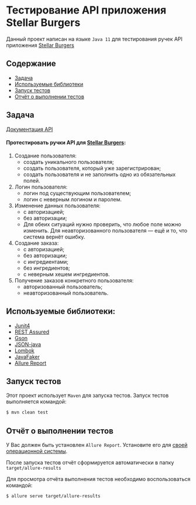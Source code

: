 # Тестирование API приложения Stellar Burgers
Данный проект написан на языке `Java 11` для тестирования ручек API приложения [Stellar Burgers](https://stellarburgers.nomoreparties.site/)

## Содержание
- [Задача](#задача)
- [Используемые библиотеки](#используемые-библиотеки)
- [Запуск тестов](#запуск-тестов)
- [Отчёт о выполнении тестов](#отчёт-о-выполнении-тестов)

## Задача 
[Документация API](https://code.s3.yandex.net/qa-automation-engineer/java/cheatsheets/paid-track/diplom/api-documentation.pdf)  

#### Протестировать ручки API для [Stellar Burgers](https://stellarburgers.nomoreparties.site/):  
1. Создание пользователя:
    - создать уникального пользователя;
    - создать пользователя, который уже зарегистрирован;
    - создать пользователя и не заполнить одно из обязательных полей.  
2. Логин пользователя:  
    - логин под существующим пользователем;
    - логин с неверным логином и паролем.
3. Изменение данных пользователя:
    - с авторизацией;
    - без авторизации;
    - Для обеих ситуаций нужно проверить, что любое поле можно изменить. Для неавторизованного пользователя — ещё и то, что система вернёт ошибку.
4. Создание заказа:
    - с авторизацией;
    - без авторизации;
    - с ингредиентами;
    - без ингредиентов;
    - с неверным хешем ингредиентов.
5. Получение заказов конкретного пользователя:
    - авторизованный пользователь;
    - неавторизованный пользователь.

## Используемые библиотеки:
- [Junit4](https://junit.org/junit4/)
- [REST Assured](https://rest-assured.io/)
- [Gson](https://github.com/google/gson)
- [JSON-java](https://github.com/stleary/JSON-java?tab=readme-ov-file)
- [Lombok](https://projectlombok.org/)
- [JavaFaker](https://github.com/DiUS/java-faker)
- [Allure Report](https://allurereport.org/)

## Запуск тестов
Этот проект использует `Maven` для запуска тестов. Запуск тестов выполняется командой:
```bash
$ mvn clean test
```
## Отчёт о выполнении тестов
У Вас должен быть установлен `Allure Report`. Установите его для [своей операционной системы](https://allurereport.org/docs/install/).  

После запуска тестов отчёт сформируется автоматически в папку `target/allure-results`

Для просмотра отчёта выполнения тестов необходимо воспользоваться командой:
```bash
$ allure serve target/allure-results
```
